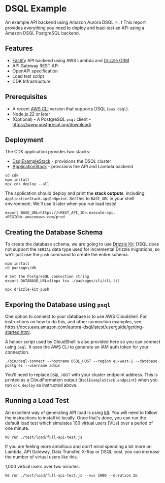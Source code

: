 # DSQL Example

An example API backend using Amazon Aurora DSQL ✨.
t
This report provides everything you need to deploy and load-test an API using a Amazon DSQL PostgreSQL backend.

## Features

- [Fastify](https://fastify.dev/) API backend using AWS Lambda and [Drizzle ORM](https://drizzle.team)
- API Gateway REST API
- OpenAPI specification
- Load test script
- CDK Infrastructure

## Prerequisites

- A recent [AWS CLI](https://docs.aws.amazon.com/cli/latest/userguide/getting-started-install.html) version that supports DSQL (`aws dsql`).
- Node.js 22 or later
- (Optional) - A PostgreSQL `psql` client - https://www.postgresql.org/download/.

## Deployment

The CDK application provides two stacks:

- [DsqlExampleStack](./cdk/stacks/dsql-example-stack.ts) - provisions the DSQL cluster
- [ApplicationStack](./cdk/stacks/application-stack.ts) - provisions the API and Lambda backend

```shell
cd cdk
npm install
npx cdk deploy --all
```

The application should deploy and print the **stack outputs**, including `ApplicationStack.apiEndpoint`.
Set this to `BASE_URL` in your shell environment. We'll use it later when you run load tests!

```shell
export BASE_URL=https://<REST_API_ID>.execute-api.<REGION>.amazonaws.com/prod
```

## Creating the Database Schema

To create the database schema, we are going to use [Drizzle Kit](https://orm.drizzle.team/docs/kit-overview).
DSQL does not support the `SERIAL` data type used for incremental Drizzle migrations, so we'll just use the `push` command to create the entire schema.

```shell
npm install
cd packages/db

# Set the PostgreSQL connection string
export DATABASE_URL=$(npx tsx ./packages/cli/cli.ts)

npx drizzle-kit push
```

## Exporing the Database using `psql`

One option to connect to your database is to use AWS Cloudshell. For instructions on how to do this, and other connection examples, see https://docs.aws.amazon.com/aurora-dsql/latest/userguide/getting-started.html.

A helper script used by CloudShell is also provided here so you can connect using `psql`. It uses the AWS CLI to generate an IAM auth token for your connection.

```shell
./bin/dsql-connect --hostname DSQL_HOST --region eu-west-1 --database postgres --username admin
```
You'll need to replace `DSQL_HOST` with your cluster endpoint address. This is printed as a CloudFormation output (`DsqlExampleStack.endpoint`) when you run `cdk deploy` as instructed above.


## Running a Load Test

An excellent way of generating API load is using [k6](https://k6.io/).
You will need to follow the instructions to install `k6` locally.
Once that's done, you can run the default load test which simulates 100 virtual users (VUs) over a period of one minute.

```shell
k6 run ./test/load/full-api-test.js
```


If you are feeling more ambitious and don't mind spending a bit more on Lambda, API Gateway, Data Transfer, X-Ray or DSQL cost, you can increase the number of virtual users like this.

1,000 virtual users over two minutes:
```shell
k6 run ./test/load/full-api-test.js --vus 1000 --duration 2m
```
